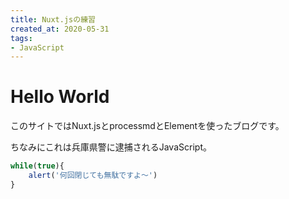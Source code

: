```yaml
---
title: Nuxt.jsの練習
created_at: 2020-05-31
tags:
- JavaScript
---
```

# Hello World

このサイトではNuxt.jsとprocessmdとElementを使ったブログです。


ちなみにこれは兵庫県警に逮捕されるJavaScript。
```js
while(true){
    alert('何回閉じても無駄ですよ～')
}
```